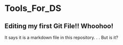 # Tools_For_DS
## Editing my first Git File!! Whoohoo!
It says it is a markdown file in this repository. . . But is it?
